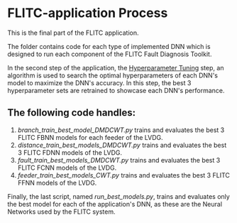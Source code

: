 # FLITC-application Process

This is the final part of the FLITC application.

The folder contains code for each type of implemented DNN which is designed to run each component of the FLITC Fault Diagnosis Toolkit.

In the second step of the application, the [Hyperparameter Tuning](https://github.com/tombax7/FLITC-application/tree/main/Hyperparameter%20Tuning) step, an algorithm is used to search the optimal hyperparameters of each DNN's model to maximize the DNN's accuracy. In this step, the best 3 hyperparameter sets are retrained to showcase each DNN's performance.

 
## The following code handles:
1. *branch_train_best_model_DMDCWT.py* trains and evaluates the best 3 FLITC FBNN models for each feeder of the LVDG.
2. *distance_train_best_models_DMDCWT.py* trains and evaluates the best 3 FLITC FDNN models of the LVDG.
3. *fault_train_best_models_DMDCWT.py* trains and evaluates the best 3 FLITC FCNN models of the LVDG.
4. *feeder_train_best_models_CWT.py* trains and evaluates the best 3 FLITC FFNN models of the LVDG.

Finally, the last script, named *run_best_models.py*, trains and evaluates only the best model for each of the application's DNN, as these are the Neural Networks used by the FLITC system.
